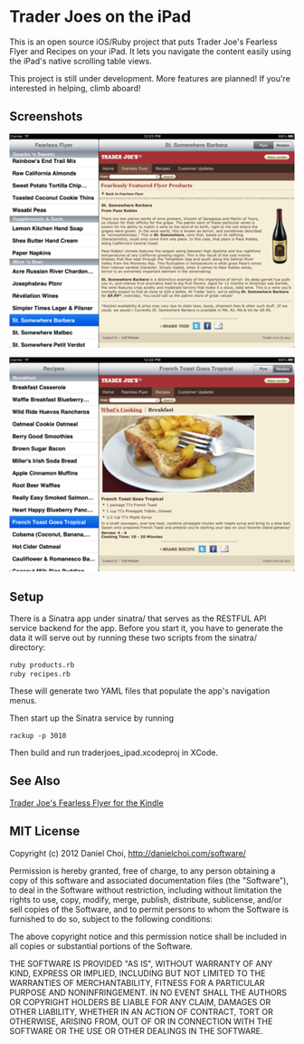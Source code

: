 # Trader Joes on the iPad

This is an open source iOS/Ruby project that puts Trader Joe's Fearless Flyer and
Recipes on your iPad. It lets you navigate the content easily  using the iPad's
native scrolling table views.

This project is still under development. More features are planned! If you're
interested in helping, climb aboard!


## Screenshots

![wine](https://github.com/danchoi/traderjoes-ipad/raw/master/screenshots/wine-sm.png)

![french-toast](https://github.com/danchoi/traderjoes-ipad/raw/master/screenshots/frenchtoast-sm.png)

## Setup

There is a Sinatra app under sinatra/ that serves as the RESTFUL API service
backend for the app. Before you start it, you have to generate the data it will
serve out by running these two scripts from the sinatra/ directory:

    ruby products.rb
    ruby recipes.rb

These will generate two YAML files that populate the app's navigation menus. 

Then start up the Sinatra service by running

    rackup -p 3010

Then build and run traderjoes_ipad.xcodeproj in XCode. 


## See Also

[Trader Joe's Fearless Flyer for the Kindle](http://kindlefeeder.com/traderjoes/index.html)


## MIT License

Copyright (c) 2012 Daniel Choi, http://danielchoi.com/software/

Permission is hereby granted, free of charge, to any person obtaining
a copy of this software and associated documentation files (the
"Software"), to deal in the Software without restriction, including
without limitation the rights to use, copy, modify, merge, publish,
distribute, sublicense, and/or sell copies of the Software, and to
permit persons to whom the Software is furnished to do so, subject to
the following conditions:

The above copyright notice and this permission notice shall be
included in all copies or substantial portions of the Software.

THE SOFTWARE IS PROVIDED "AS IS", WITHOUT WARRANTY OF ANY KIND,
EXPRESS OR IMPLIED, INCLUDING BUT NOT LIMITED TO THE WARRANTIES OF
MERCHANTABILITY, FITNESS FOR A PARTICULAR PURPOSE AND
NONINFRINGEMENT. IN NO EVENT SHALL THE AUTHORS OR COPYRIGHT HOLDERS BE
LIABLE FOR ANY CLAIM, DAMAGES OR OTHER LIABILITY, WHETHER IN AN ACTION
OF CONTRACT, TORT OR OTHERWISE, ARISING FROM, OUT OF OR IN CONNECTION
WITH THE SOFTWARE OR THE USE OR OTHER DEALINGS IN THE SOFTWARE.

